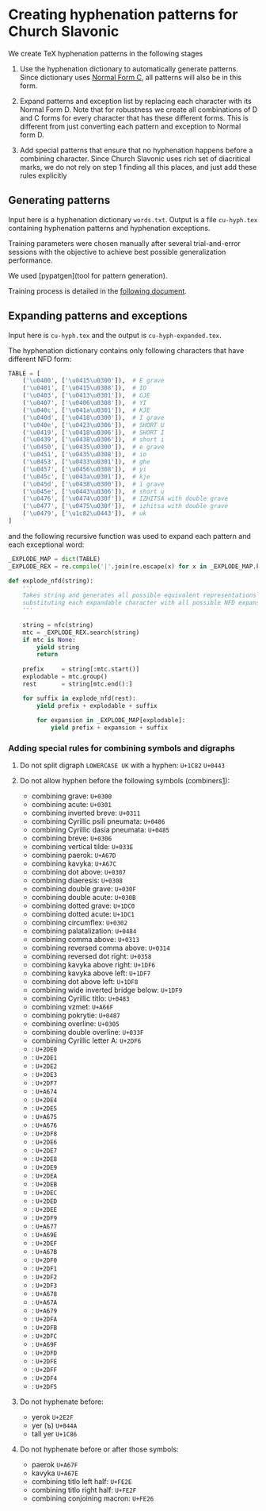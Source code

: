 # Creating hyphenation patterns for Church Slavonic

We create TeX hyphenation patterns in the following stages

1. Use the hyphenation dictionary to automatically generate patterns. 
   Since dictionary uses [Normal Form C](http://unicode.org/reports/tr15/), all patterns will also be in this form.

2. Expand patterns and exception list by replacing each character with its Normal Form D. Note that for robustness
   we create all combinations of D and C forms for every character that has these different forms. This is different
   from just converting each pattern and exception to Normal form D.

3. Add special patterns that ensure that no hyphenation happens before a combining character. Since Church Slavonic
   uses rich set of diacritical marks, we do not rely on step 1 finding all this places, and just add these rules 
   explicitly

## Generating patterns

Input here is a hyphenation dictionary `words.txt`. Output is a file `cu-hyph.tex` containing hyphenation patterns and
hyphenation exceptions.

Training parameters were chosen manually after several trial-and-error sessions with the objective to achieve best
possible generalization performance.

We used [pypatgen](tool for pattern generation). 

Training process is detailed in the [following document](TRAINING.md).

## Expanding patterns and exceptions

Input here is `cu-hyph.tex` and the output is `cu-hyph-expanded.tex`.

The hyphenation dictionary contains only following characters that have different NFD form:

```python
TABLE = [
    ('\u0400', ['\u0415\u0300']),  # E grave
    ('\u0401', ['\u0415\u0308']),  # IO
    ('\u0403', ['\u0413\u0301']),  # GJE
    ('\u0407', ['\u0406\u0308']),  # YI
    ('\u040c', ['\u041a\u0301']),  # KJE
    ('\u040d', ['\u0418\u0300']),  # I grave
    ('\u040e', ['\u0423\u0306']),  # SHORT U
    ('\u0419', ['\u0418\u0306']),  # SHORT I
    ('\u0439', ['\u0438\u0306']),  # short i
    ('\u0450', ['\u0435\u0300']),  # e grave
    ('\u0451', ['\u0435\u0308']),  # io
    ('\u0453', ['\u0433\u0301']),  # ghe
    ('\u0457', ['\u0456\u0308']),  # yi
    ('\u045c', ['\u043a\u0301']),  # kje
    ('\u045d', ['\u0438\u0300']),  # i grave
    ('\u045e', ['\u0443\u0306']),  # short u
    ('\u0476', ['\u0474\u030f']),  # IZHITSA with double grave
    ('\u0477', ['\u0475\u030f']),  # izhitsa with double grave
    ('\u0479', ['\u1c82\u0443']),  # uk
]
```
and the following recursive function was used to expand each pattern and each exceptional word:

```python
_EXPLODE_MAP = dict(TABLE)
_EXPLODE_REX = re.compile('|'.join(re.escape(x) for x in _EXPLODE_MAP.keys()))

def explode_nfd(string):
    '''
    Takes string and generates all possible equivalent representations by
    substituting each expandable character with all possible NFD expansions.
    '''
    
    string = nfc(string)
    mtc = _EXPLODE_REX.search(string)
    if mtc is None:
        yield string
        return
    
    prefix     = string[:mtc.start()]
    explodable = mtc.group()
    rest       = string[mtc.end():]

    for suffix in explode_nfd(rest):
        yield prefix + explodable + suffix
        
        for expansion in _EXPLODE_MAP[explodable]:
            yield prefix + expansion + suffix
```

### Adding special rules for combining symbols and digraphs

1. Do not split digraph `LOWERCASE UK` with a hyphen: `U+1C82` `U+0443`

2. Do not allow hyphen before the following symbols (combiners[1]):
   * combining grave: `U+0300`
   * combining acute: `U+0301`
   * combining inverted breve: `U+0311`
   * combining Cyrillic psili pneumata: `U+0486`
   * combining Cyrillic dasia pneumata: `U+0485`
   * combining breve: `U+0306`
   * combining vertical tilde: `U+033E`
   * combining paerok: `U+A67D`
   * combining kavyka: `U+A67C`
   * combining dot above: `U+0307`
   * combining diaeresis: `U+0308`
   * combining double grave: `U+030F`
   * combining double acute: `U+030B`
   * combining dotted grave: `U+1DC0`
   * combining dotted acute: `U+1DC1`
   * combining circumflex: `U+0302`
   * combining palatalization: `U+0484`
   * combining comma above: `U+0313`
   * combining reversed comma above: `U+0314`
   * combining reversed dot right: `U+0358`
   * combining kavyka above right: `U+1DF6`
   * combining kavyka above left: `U+1DF7`
   * combining dot above left: `U+1DF8`
   * combining wide inverted bridge below: `U+1DF9`
   * combining Cyrillic titlo: `U+0483`
   * combining vzmet: `U+A66F`
   * combining pokrytie: `U+0487`
   * combining overline: `U+0305`
   * combining double overline: `U+033F`
   * combining Cyrillic letter A: `U+2DF6`
   * : `U+2DE0`
   * : `U+2DE1`
   * : `U+2DE2`
   * : `U+2DE3`
   * : `U+2DF7`
   * : `U+A674`
   * : `U+2DE4`
   * : `U+2DE5`
   * : `U+A675`
   * : `U+A676`
   * : `U+2DF8`
   * : `U+2DE6`
   * : `U+2DE7`
   * : `U+2DE8`
   * : `U+2DE9`
   * : `U+2DEA`
   * : `U+2DEB`
   * : `U+2DEC`
   * : `U+2DED`
   * : `U+2DEE`
   * : `U+2DF9`
   * : `U+A677`
   * : `U+A69E`
   * : `U+2DEF`
   * : `U+A67B`
   * : `U+2DF0`
   * : `U+2DF1`
   * : `U+2DF2`
   * : `U+2DF3`
   * : `U+A678`
   * : `U+A67A`
   * : `U+A679`
   * : `U+2DFA`
   * : `U+2DFB`
   * : `U+2DFC`
   * : `U+A69F`
   * : `U+2DFD`
   * : `U+2DFE`
   * : `U+2DFF`
   * : `U+2DF4`
   * : `U+2DF5`
   
3. Do not hyphenate before:
   * yerok `U+2E2F`
   * yer (ъ) `U+044A`
   * tall yer `U+1C86`

4. Do not hyphenate before or after those symbols:
   * paerok `U+A67F`
   * kavyka `U+A67E`
   * combining titlo left half: `U+FE2E`
   * combining titlo right half: `U+FE2F`
   * combining conjoining macron: `U+FE26`
    
 
[1]: https://cloud.githubusercontent.com/assets/569458/13713500/42d607e2-e797-11e5-9632-10e8b5f6ada2.png
